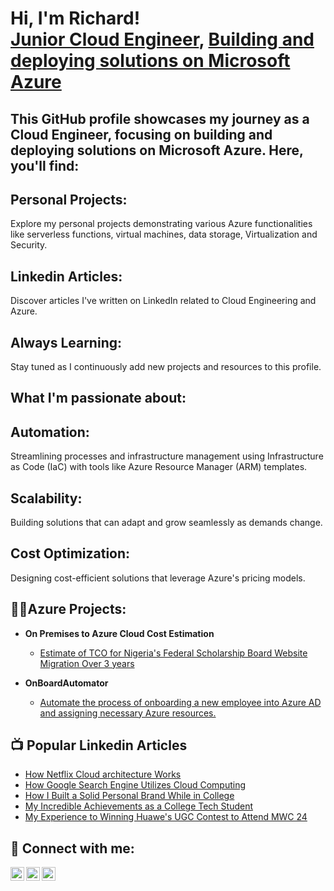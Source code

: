 <h1>Hi, I'm Richard! <br/><a href="https://github.com/RichardChukwu">Junior Cloud Engineer</a>, <a href="https://www.linkedin.com/in/richardchukwu1/">Building and deploying solutions on Microsoft Azure</a>


<h2>This GitHub profile showcases my journey as a Cloud Engineer, focusing on building and deploying solutions on Microsoft Azure. Here, you'll find:</h2>

<h2>Personal Projects:</h2> Explore my personal projects demonstrating various Azure functionalities like serverless functions, virtual machines, data storage, Virtualization and Security.
<h2>Linkedin Articles:</h2> Discover articles I've written on LinkedIn related to Cloud Engineering and Azure.
<h2>Always Learning:</h2> Stay tuned as I continuously add new projects and resources to this profile.


<h2>What I'm passionate about:</h2>

<h2>Automation:</h2> Streamlining processes and infrastructure management using Infrastructure as Code (IaC) with tools like Azure Resource Manager (ARM) templates.
<h2>Scalability:</h2> Building solutions that can adapt and grow seamlessly as demands change.
<h2>Cost Optimization:</h2> Designing cost-efficient solutions that leverage Azure's pricing models.


<h2>👨‍💻Azure Projects:</h2>

- <b>On Premises to Azure Cloud Cost Estimation</b>
  - [Estimate of TCO for Nigeria's Federal Scholarship Board Website Migration Over 3 years](https://github.com/RichardChukwu/FSBWebMigration.git)
  
- <b>OnBoardAutomator</b>
  - [Automate the process of onboarding a new employee into Azure AD and assigning necessary Azure resources.](https://github.com/RichardChukwu/OnboardAutomator)


<h2>📺 Popular Linkedin Articles</h2>

- [How Netflix Cloud architecture Works](https://www.linkedin.com/posts/richardchukwu1_cloudcomputing-activity-7193158960479137793-JsAN?utm_source=share&utm_medium=member_desktop)
- [How Google Search Engine Utilizes Cloud Computing](https://www.linkedin.com/posts/richardchukwu1_cloudcomputing-tech-digital-activity-7179046014815768576-vDNp?utm_source=share&utm_medium=member_desktop)
- [How I Built a Solid Personal Brand While in College](https://www.linkedin.com/posts/richardchukwu1_linkedin-college-student-activity-7180468573474045952-PJY9?utm_source=share&utm_medium=member_desktop)
- [My Incredible Achievements as a College Tech Student](https://www.linkedin.com/posts/richardchukwu1_graduate-college-gradschool-activity-7182988127580340224-Gn6S?utm_source=share&utm_medium=member_desktop)
- [My Experience to Winning Huawe's UGC Contest to Attend MWC 24](https://www.linkedin.com/posts/richardchukwu1_i-won-a-free-trip-to-attend-the-mobile-world-activity-7161605876556939264-sMq6?utm_source=share&utm_medium=member_desktop)

<h2> 🤳 Connect with me:</h2>

[<img align="left" alt="JoshMadakor | Twitter" width="22px" src="https://cdn.jsdelivr.net/npm/simple-icons@v3/icons/twitter.svg" />][twitter]
[<img align="left" alt="JoshMadakor | LinkedIn" width="22px" src="https://cdn.jsdelivr.net/npm/simple-icons@v3/icons/linkedin.svg" />][linkedin]
[<img align="left" alt="JoshMadakor | Instagram" width="22px" src="https://cdn.jsdelivr.net/npm/simple-icons@v3/icons/instagram.svg" />][instagram]

[twitter]: https://x.com/RichardChukwu_
[linkedin]: https://www.linkedin.com/in/richardchukwu1/
[instagram]: https://www.instagram.com/richardchukwu_?utm_source=qr&igsh=MzNlNGNkZWQ4Mg==


